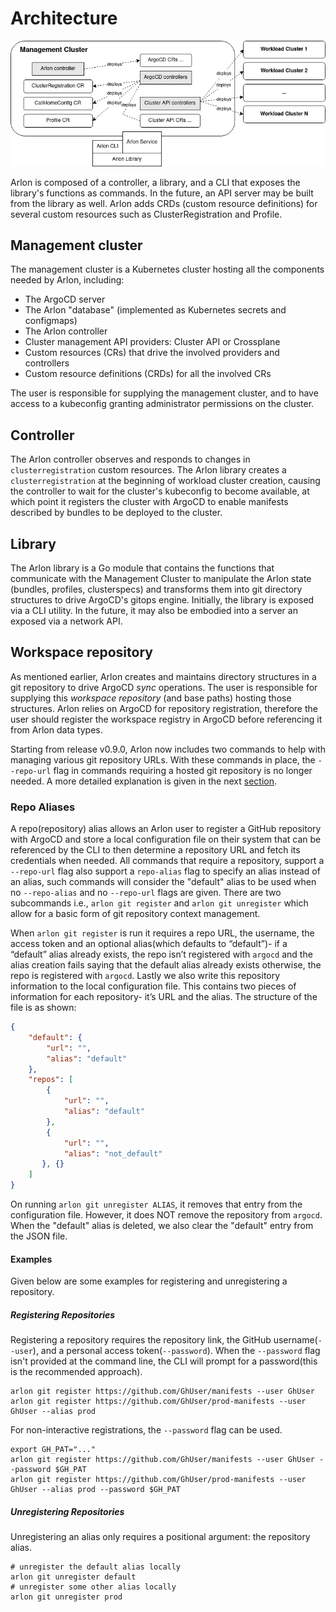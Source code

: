 # Architecture

![architecture](./images/architecture_diagram.png)

Arlon is composed of a controller, a library, and a CLI that exposes the library's
functions as commands. In the future, an API server may be built from
the library as well. Arlon adds CRDs (custom resource definitions) for several
custom resources such as ClusterRegistration and Profile.

## Management cluster

The management cluster is a Kubernetes cluster hosting all the components
needed by Arlon, including:

- The ArgoCD server
- The Arlon "database" (implemented as Kubernetes secrets and configmaps)
- The Arlon controller
- Cluster management API providers: Cluster API or Crossplane
- Custom resources (CRs) that drive the involved providers and controllers
- Custom resource definitions (CRDs) for all the involved CRs

The user is responsible for supplying the management cluster, and to have
access to a kubeconfig granting administrator permissions on the cluster.

## Controller

The Arlon controller observes and responds to changes in `clusterregistration`
custom resources. The Arlon library creates a `clusterregistration` at the
beginning of workload cluster creation,
causing the controller to wait for the cluster's kubeconfig
to become available, at which point it registers the cluster with ArgoCD to
enable manifests described by bundles to be deployed to the cluster.

## Library

The Arlon library is a Go module that contains the functions that communicate
with the Management Cluster to manipulate the Arlon state (bundles, profiles, clusterspecs)
and transforms them into git directory structures to drive ArgoCD's gitops engine. Initially, the
library is exposed via a CLI utility. In the future, it may also be embodied
into a server an exposed via a network API.

## Workspace repository

As mentioned earlier, Arlon creates and maintains directory structures in a git
repository to drive ArgoCD *sync* operations.
The user is responsible for supplying
this *workspace repository* (and base paths) hosting those structures.
Arlon relies on ArgoCD for repository registration, therefore the user should
register the workspace registry in ArgoCD before referencing it from Arlon data types.

Starting from release v0.9.0, Arlon now includes two commands to help with managing various git repository URLs. With these commands in place, the `--repo-url` flag in commands requiring a hosted git repository is no longer needed.
A more detailed explanation is given in the next [section](#repo-aliases).

### Repo Aliases

A repo(repository) alias allows an Arlon user to register a GitHub repository with ArgoCD and store a local configuration file on their system that can be referenced by the CLI to then determine a repository URL and fetch its credentials when needed.
All commands that require a repository, support a `--repo-url` flag also support a `repo-alias` flag to specify an alias instead of an alias, such commands will consider the "default" alias to be used when no `--repo-alias` and no `--repo-url` flags are given.
There are two subcommands i.e., `arlon git register` and `arlon git unregister` which allow for a basic form of git repository context management.

When `arlon git register` is run it requires a repo URL, the username, the access token and an optional alias(which defaults to “default”)- if a “default” alias already exists, the repo isn’t registered with `argocd` and the alias creation fails saying that the default alias already exists otherwise, the repo is registered with `argocd`.
Lastly we also write this repository information to the local configuration file.
This contains two pieces of information for each repository- it’s URL and the alias.
The structure of the file is as shown:

```json
{
    "default": {
        "url": "",
        "alias": "default"
    },
    "repos": [
        {
            "url": "",
            "alias": "default"
        },
        {
            "url": "",
            "alias": "not_default"
       }, {}
    ]
}
```

On running `arlon git unregister ALIAS`, it removes that entry from the configuration file. However, it does NOT remove the repository from `argocd`. When the "default" alias is deleted, we also clear the "default" entry from the JSON file.

#### Examples

Given below are some examples for registering and unregistering a repository.

##### Registering Repositories

Registering a repository requires the repository link, the GitHub username(`--user`), and a personal access token(`--password`).
When the `--password` flag isn't provided at the command line, the CLI will prompt for a password(this is the recommended approach).

```shell
arlon git register https://github.com/GhUser/manifests --user GhUser
arlon git register https://github.com/GhUser/prod-manifests --user GhUser --alias prod
```

For non-interactive registrations, the `--password` flag can be used.

```shell
export GH_PAT="..."
arlon git register https://github.com/GhUser/manifests --user GhUser --password $GH_PAT
arlon git register https://github.com/GhUser/prod-manifests --user GhUser --alias prod --password $GH_PAT
```

##### Unregistering Repositories

Unregistering an alias only requires a positional argument: the repository alias.

```shell
# unregister the default alias locally
arlon git unregister default
# unregister some other alias locally
arlon git unregister prod
```